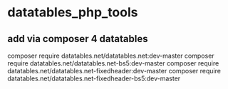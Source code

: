 # datatables_php_tools
## add via composer 4 datatables 
composer require datatables.net/datatables.net:dev-master
composer require datatables.net/datatables.net-bs5:dev-master
composer require datatables.net/datatables.net-fixedheader:dev-master
composer require datatables.net/datatables.net-fixedheader-bs5:dev-master